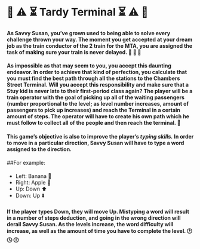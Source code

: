 # :railway_car: :warning:  :hourglass_flowing_sand: Tardy Terminal :hourglass_flowing_sand: :warning: :railway_car:

#### As Savvy Susan, you’ve grown used to being able to solve every challenge thrown your way. The moment you get accepted at your dream job as the train conductor of the 2 train for the MTA, you are assigned the task of making sure your train is never delayed. :railway_car: :railway_car: :railway_car: 

#### As impossible as that may seem to you, you accept this daunting endeavor. In order to achieve that kind of perfection, you calculate that you must find the best path through all the stations to the Chambers Street Terminal. Will you accept this responsibility and make sure that a Stuy kid is never late to their first-period class again? The player will be a train operator with the goal of picking up all of the waiting passengers (number proportional to the level; as level number increases, amount of passengers to pick up increases) and reach the Terminal in a certain amount of steps. The operator will have to create his own path which he must follow to collect all of the people and then reach the terminal. :checkered_flag:

#### This game’s objective is also to improve the player’s *typing skills.* In order to move in a particular direction, Savvy Susan will have to type a word assigned to the direction.  

##For example: 
####
- Left: Banana :banana:
- Right: Apple :apple:
- Up: Down :arrow_up:
- Down: Up :arrow_down:

#### If the player types Down, they will move Up. Mistyping a word will result in a number of steps deduction, and going in the wrong direction will derail Savvy Susan. As the levels increase, the word difficulty will increase, as well as the amount of time you have to complete the level. :clock2: :clock4: :clock6:

